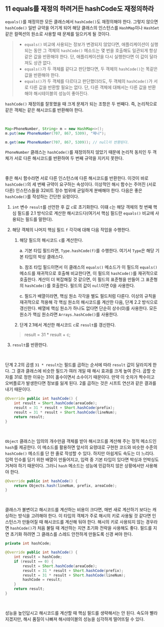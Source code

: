 ## 11 equals를 재정의 하려거든 hashCode도 재정의하라

`equals()`를 재정의한 모든 클래스에서 `hashCode()`도 재정의해야 한다. 그렇지 않으면 `hashCode()` 일반 규약을 어기게 되어 해당 클래스의 인스턴스를 `HashMap`이나 `HashSet` 같은 컬렉션의 원소로 사용할 때 문제를 일으키게 될 것이다.

> - `equals()` 비교에 사용되는 정보가 변경되지 않았다면, 애플리케이션이 실행되는 동안 그 객체의 `hashCode()` 메소드는 몇 번을 호출해도 일관되게 항상 같은 값을 반환해야 한다. 단, 애플리케이션을 다시 실행한다면 이 값이 달라져도 상관 없다.
> - `equals()`가 두 객체를 같다고 판단했다면, 두 객체의 `hashCode()`는 똑같은 값을 반환해야 한다.
> - `equals()`가 두 객체를 다르다고 판단했더라도, 두 객체의 `hashCode()`가 서로 다른 값을 반환할 필요는 없다. 단, 다른 객체에 대해서는 다른 값을 반환해야 해시테이블의 성능이 좋아진다.

`hashCode()` 재정의를 잘못했을 때 크게 문제가 되는 조항은 두 번째다. 즉, 논리적으로 같은 객체는 같은 해시코드를 반환해야 한다.

<br />

```java
Map<PhoneNumber, String> m = new HashMap<>();
m.put(new PhoneNumber(707, 867, 5309), "제니");

m.get(new PhoneNumber(707, 867, 5309)); // null이 반환된다.
```

`PhoneNumber` 클래스는 `hashCode()`를 재정의하지 않았기 때문에 논리적 동치인 두 객체가 서로 다른 해시코드를 반환하여 두 번째 규약을 지키지 못한다.

<br />

좋은 해시 함수라면 서로 다른 인스턴스에 다른 해시코드를 반환한다. 이것이 바로 `hashCode()`의 세 번째 규약이 요구하는 속성이다. 이상적인 해시 함수는 주어진 (서로 다른) 인스턴스들을 32비트 정수 범위에 균일하게 분배해야 한다. 다음은 좋은 `hashCode()`를 작성하는 간단한 요령이다.

1. `int` 변수 `result`를 선언한 후 값 `c`로 초기화한다. 이떄 `c`는 해당 객체의 첫 번째 핵심 필드를 2.1 방식으로 계산한 해시코드다(여기서 핵심 필드란 `equals()` 비교에 사용되는 필드를 말한다).

2. 해당 객체의 나머지 핵심 필드 `f` 각각에 대해 다음 작업을 수행한다.

   1) 해당 필드의 해시코드 `c`를 계산한다.

      a. 기본 타입 필드라면, `Type.hashCode(f)`를 수행한다. 여기서 `Type`은 해당 기본 타입의 박싱 클래스다.

      b. 참조 타입 필드이면서 이 클래스의 `equals()` 메소드가 이 필드의 `equals()` 메소드를 재귀적으로 호출해 비교한다면, 이 필드의 `hashCode()`를 재귀적으로 호출한다. 계산이 더 복잡해질 것 같으면, 이 필드의 표준형을 만들어 그 표준형의 `hashCode()`를 호출한다. 필드의 값이 `null`이면 0을 사용한다.
   
      c. 필드가 배열이라면, 핵심 원소 각각을 별도 필드처럼 다룬다. 이상의 규칙을 재귀적으로 적용해 각 핵심 원소의 해시코드를 계산한 다음, 단계 2.2 방식으로 갱신한다. 배열에 핵심 원소가 하나도 없다면 단순히 상수(0)를 사용한다. 모든 원소가 핵심 원소라면 `Arrays.hashCode()`를 사용한다.
   
   2) 단계 2.1에서 계산한 해시코드 `c`로 `result`를 갱신한다.
   
   > result = 31 * result + c;
   
3. `result`를 반환한다.

<br />

단계 2.2의 곱셈 `31 * result`는 필드를 곱하는 순서에 따라 `result` 값이 달라지게 한다. 그 결과 클래스에 비슷한 필드가 여러 개일 때 해시 효과를 크게 높여 준다. 곱할 숫자를 31로 정한 이유는 31이 홀수이면서 소수이기 때문이다. 만약 이 숫자가 짝수이고 오버플로가 발생한다면 정보를 잃게 된다. 2를 곱하는 것은 시프트 연산과 같은 결과를 내기 때문이다.

```java
@Override public int hashCode() {
    int result = Short.hashCode(areaCode);
    result = 31 * result + Short.hashCode(prefix);
    result = 31 * result + Short.hashCode(lineNum);
    return result;
}
```

<br />

`Object` 클래스는 임의의 개수만큼 객체를 받아 해시코드를 계산해 주는 정적 메소드인 `hash`를 제공한다. 이 메소드를 활용하면 앞서의 요령대로 구현한 코드와 비슷한 수준의 `hashCode()` 메소드를 단 한 줄로 작성할 수 있다. 하지만 아쉽게도 속도는 더 느리다. 입력 인수를 담기 위한 배열이 만들어지고, 입력 중 기본 타입이 있다면 박싱과 언박싱도 거쳐야 하기 때문이다. 그러니 `hash` 메소드는 성능에 민감하지 않은 상황에서만 사용해야 한다.

```java
@Override public int hashCode() {
    return Objects.hash(lineNum, prefix, areaCode);
}
```

<br />

클래스가 불변이고 해시코드를 계산하는 비용이 크다면, 매번 새로 계산하기 보다는 캐싱하는 방식을 고려해야 한다. 이 타입의 객체가 주로 해시의 키로 사용될 것 같다면 인스턴스가 만들어질 때 해시코드를 계산해 둬야 한다. 해시의 키로 사용되지 않는 경우라면 `hashCode()`가 처음 불릴 때 계산하는 지연 초기화 전략을 사용해도 좋다. 필드를 지연 초기화 하려면 그 클래스를 스레드 안전하게 만들도록 신경 써야 한다.

```java
private int hashCode;

@Override public int hashCode() {
    int result = hashCode;
    if (result == 0) {
        result = Short.hashCode(areaCode);
        result = 31 * result + Short.hashCode(prefix);
        result = 31 * result + Short.hashCode(lineNum);
        hashCode = result;
    }
    return result;
}
```

<br />

성능을 높인답시고 해시코드를 계산할 때 핵심 필드를 생략해서는 안 된다. 속도야 빨라지겠지만, 해시 품질이 나빠져 해시테이블의 성능을 심각하게 떨어뜨릴 수 있다.